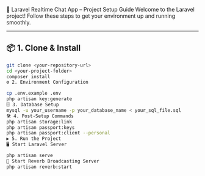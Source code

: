 🚀 Laravel Realtime Chat App – Project Setup Guide
Welcome to the Laravel project! Follow these steps to get your environment up and running smoothly.

---

## 📦 1. Clone & Install

```bash
git clone <your-repository-url>
cd <your-project-folder>
composer install
⚙️ 2. Environment Configuration

cp .env.example .env
php artisan key:generate
🗄️ 3. Database Setup
mysql -u your_username -p your_database_name < your_sql_file.sql
🛠️ 4. Post-Setup Commands
php artisan storage:link
php artisan passport:keys
php artisan passport:client --personal
▶️ 5. Run the Project
🖥️ Start Laravel Server

php artisan serve
📡 Start Reverb Broadcasting Server
php artisan reverb:start


